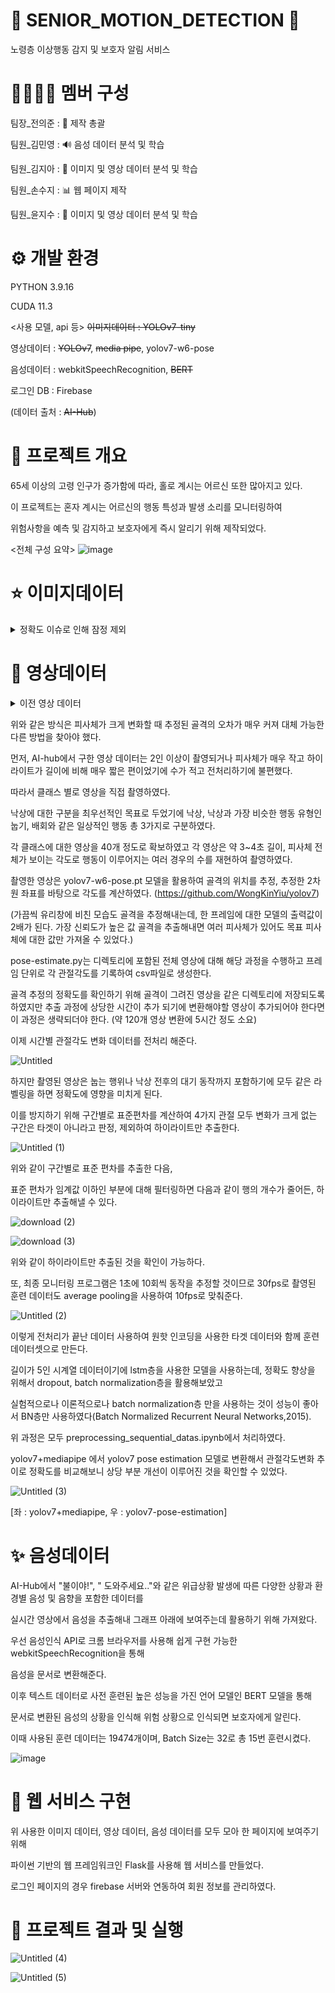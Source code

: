 👵 SENIOR_MOTION_DETECTION 👴
========================
노령층 이상행동 감지 및 보호자 알림 서비스


👨‍👨‍👧‍👧 멤버 구성
======================
팀장_전의준 : 🧭 제작 총괄

팀원_김민영 : 🔊 음성 데이터 분석 및 학습

팀원_김지아 : 🏃 이미지 및 영상 데이터 분석 및 학습

팀원_손수지 : 📊 웹 페이지 제작

팀원_윤지수 : 🏃 이미지 및 영상 데이터 분석 및 학습


⚙ 개발 환경
======================
PYTHON 3.9.16

CUDA 11.3

<사용 모델, api 등>
~~이미지데이터 : YOLOv7-tiny~~

영상데이터 : ~~YOLOv7~~, ~~media pipe~~, yolov7-w6-pose

음성데이터 : webkitSpeechRecognition, ~~BERT~~

로그인 DB : Firebase

(데이터 출처 : ~~AI-Hub~~)


🌳 프로젝트 개요
=======================
65세 이상의 고령 인구가 증가함에 따라, 홀로 계시는 어르신 또한 많아지고 있다.

이 프로젝트는 혼자 계시는 어르신의 행동 특성과 발생 소리를 모니터링하여 

위험사항을 예측 및 감지하고 보호자에게 즉시 알리기 위해 제작되었다.

<전체 구성 요약>
![image](https://github.com/UiJoon64/seniorMotionDetection/assets/144432006/fc330b03-a08c-49c2-8c5f-b00b9718ae53)

⭐ 이미지데이터
=====================
<details>
<summary>정확도 이슈로 인해 잠정 제외</summary>
<div markdown="1">




AI-Hub에서 총 80가지의 일상생활 라벨링 데이터를 담은

**< 일상생활 이미지 데이터 >** 를 가져와, 가정에서 흔히 발생할 수 있는 **17가지의 상황만을 선별**하였다.

![image](https://github.com/UiJoon64/seniorMotionDetection/assets/144432006/b4db6294-5ef4-4de8-ab6a-a93d9ebf09a1)


이미지들은 YOLOv7-tiny의 학습을 위해 이미지 크기를 1920x1080 사이즈에서 640x360의 사이즈로 조절하였다.

이미지마다 각 행동의 바운딩박스 좌표가 들어있었고, 바운딩박스의 좌표 또한 이미지 크기 비율에 맞춰 정규화시켜주었다.

* YOLOv7-tiny를 선정한 이유는 YOLOv7-tiny가 객체 탐지의 가장 기본적이고 속도가 매우 빠른 알고리즘으로,

  프로젝트에 필요한 실시간 영상 처리에 적합하다고 생각했기에 선정하였다.
  
---------------------------------------------------------------------------------------------------------------------

이미지 사이즈와 바운딩박스 좌표 정규화가 끝난 5325개의 데이터들은 Batch Size=4, Epoch=100으로 YOLOv7-tiny를 통해 학습시켜

17가지의 행동 분류 결과를 텍스트로 추출한다.

![image](https://github.com/UiJoon64/seniorMotionDetection/assets/144432006/029870ad-8f2c-4897-99e3-c0d5e8e26a85)

</div>
</details>




🌟 영상데이터
====================
<details>
<summary>이전 영상 데이터</summary>
<div markdown="1">

AI-Hub에서 고령자 개인의 외형과 행위 특성(습관), 건강 상태, 생활 패턴 등을 담고 있는

< 이상행동 영상 데이터 > 를 가져와, 일상 생활에서 일어날 수 있다고 판단한 낙상/일상/배회 총 3가지 section의 데이터를 선별하였다.

이 프로젝트에서는 보통 재택 공간(실내)에서 일어나는 이상 상황을 감지하지만, 모델의 학습을 위해 실내와 실외 데이터 모두 사용하였다.


영상 데이터 중 낙상/일상/배회가 일어나는 순간인 2초 정도를 하이라이트로 가져와 영상의 전처리를 마쳤다.

-------------------------------------------------------------------------------------------------------------------------

전체적인 그림은

실시간 영상 > 관절 각도 추출 > 그래프 송출 및 이상행동 감지

![image](https://github.com/UiJoon64/seniorMotionDetection/assets/144432006/a4b211e5-323b-4664-a21c-019a27ac6b87)

이때 관절 각도를 추출해 이상행동을 감지하는 방법은

낙상과 같은 이상자세, 보행과 같은 동적인 자세, 명상과 같은 정적인 자세의

관절 각도 차이가 확연하게 드러났기에 사용하게 되었다. 

![image](https://github.com/UiJoon64/seniorMotionDetection/assets/144432006/856bf3b8-4846-42c7-a5a3-af01f2a14e6f)


**<LSTM>**

LSTM은 기존의 RNN을 보완해 장/단기 기억을 가능하게 설계한 신경망의 구조로 주로 시계열처리, 자연어처리에 사용된다.

이 프로젝트에서는 실시간 영상에서 관절 각도를 추출해내 그래프로 바로 보여주는데에 초점을 두었기에, LSTM을 사용하였다.

모델 학습 시에는 기존 375개의 데이터밖에 없었기에, 데이터를 증강하여 15000개의 데이터를 학습시켰다.

![image](https://github.com/UiJoon64/seniorMotionDetection/assets/144432006/dc436f08-4b85-4053-a469-6fda449ab1df)


또한, 그래프를 그릴 때 최대한 끊김 없이 부드럽게 송출하기 위해 데이터를 1초에 한번씩 보여주는 것과 같이 짧게 끊는 것이 아닌,

3초에 한번씩 보여주도록 길게 끊어내 조금 더 부드럽게 만들었다.

![image](https://github.com/UiJoon64/seniorMotionDetection/assets/144432006/5e54d7f7-00c5-4884-b2f2-85f07c2b319a)


**<YOLOv7, media pipe>**

media pipe를 이용해서 실시간 영상에서 자동으로 관절각도량을 추출해 그래프로 송출하려 했으나, 사람을 인식하는 정확도 면에서 문제가 발생했다.

따라서 YOLOv7을 활용해 사람만 먼저 인식한 후, 사람만 크롭한 영상을 media pipe에 넣어 관절 각도를 추출하는 형식으로 바꾸었다.

![image](https://github.com/UiJoon64/seniorMotionDetection/assets/144432006/c4c1b048-6f8d-4a35-9331-1d50f0937d0b)

</div>
</details>

위와 같은 방식은 피사체가 크게 변화할 때 추정된 골격의 오차가 매우 커져 대체 가능한 다른 방법을 찾아야 했다.

먼저, AI-hub에서 구한 영상 데이터는 2인 이상이 촬영되거나 피사체가 매우 작고 하이라이트가 길이에 비해 매우 짧은 편이었기에 수가 적고 전처리하기에 불편했다.

따라서 클래스 별로 영상을 직접 촬영하였다.

낙상에 대한 구분을 최우선적인 목표로 두었기에 낙상, 낙상과 가장 비슷한 행동 유형인 눕기, 배회와 같은 일상적인 행동 총 3가지로 구분하였다.

각 클래스에 대한 영상을 40개 정도로 확보하였고 각 영상은 약 3~4초 길이, 피사체 전체가 보이는 각도로 행동이 이루어지는 여러 경우의 수를 재현하여 촬영하였다.

촬영한 영상은 yolov7-w6-pose.pt 모델을 활용하여 골격의 위치를 추정, 추정한 2차원 좌표를 바탕으로 각도를 계산하였다.
(https://github.com/WongKinYiu/yolov7)

(가끔씩 유리창에 비친 모습도 골격을 추정해내는데, 한 프레임에 대한 모델의 출력값이 2배가 된다. 가장 신뢰도가 높은 값 골격을 추출해내면 여러 피사체가 있어도 목표 피사체에 대한 값만 가져올 수 있었다.)

pose-estimate.py는 디렉토리에 포함된 전체 영상에 대해 해당 과정을 수행하고 프레임 단위로 각 관절각도를 기록하여 csv파일로 생성한다.

골격 추정의 정확도를 확인하기 위해 골격이 그려진 영상을 같은 디렉토리에 저장되도록 하였지만 추출 과정에 상당한 시간이 추가 되기에 변환해야할 영상이 추가되어야 한다면 이 과정은 생략되더야 한다. (약 120개 영상 변환에 5시간 정도 소요)

이제 시간별 관절각도 변화 데이터를 전처리 해준다.

![Untitled](https://github.com/UiJoon64/seniorMotionDetection/assets/117344692/2d15e402-b0a5-4a06-a204-198e6c37d386)

하지만 촬영된 영상은 눕는 행위나 낙상 전후의 대기 동작까지 포함하기에 모두 같은 라벨링을 하면 정확도에 영향을 미치게 된다.

이를 방지하기 위해 구간별로 표준편차를 계산하여 4가지 관절 모두 변화가 크게 없는 구간은 타겟이 아니라고 판정, 제외하여 하이라이트만 추출한다.

![Untitled (1)](https://github.com/UiJoon64/seniorMotionDetection/assets/117344692/bae67576-7ab4-4634-8c83-2bfdcd708423)

위와 같이 구간별로 표준 편차를 추출한 다음,

표준 편차가 임계값 이하인 부분에 대해 필터링하면 다음과 같이 행의 개수가 줄어든, 하이라이트만 추출해낼 수 있다.

![download (2)](https://github.com/UiJoon64/seniorMotionDetection/assets/117344692/adec54c5-b7ff-4cbd-903c-87284acf3428)

![download (3)](https://github.com/UiJoon64/seniorMotionDetection/assets/117344692/d33b67df-d209-485a-b06d-833fc296ebad)

위와 같이 하이라이트만 추출된 것을 확인이 가능하다.

또, 최종 모니터링 프로그램은 1초에 10회씩 동작을 추정할 것이므로 30fps로 촬영된 훈련 데이터도 average pooling을 사용하여 10fps로 맞춰준다.

![Untitled (2)](https://github.com/UiJoon64/seniorMotionDetection/assets/117344692/bb7a9616-279a-4fff-b95a-22d18dc47228)

이렇게 전처리가 끝난 데이터 사용하여 원핫 인코딩을 사용한 타겟 데이터와 함께 훈련 데이터셋으로 만든다.

길이가 5인 시계열 데이터이기에 lstm층을 사용한 모델을 사용하는데, 정확도 향상을 위해서 dropout, batch normalization층을 활용해보았고

실험적으로나 이론적으로나 batch normalization층 만을 사용하는 것이 성능이 좋아서 BN층만 사용하였다(Batch Normalized Recurrent Neural Networks,2015).

위 과정은 모두 preprocessing_sequential_datas.ipynb에서 처리하였다.

yolov7+mediapipe 에서 yolov7 pose estimation 모델로 변환해서 관절각도변화 추이로 정확도를 비교해보니 상당 부분 개선이 이루어진 것을 확인할 수 있었다.

![Untitled (3)](https://github.com/UiJoon64/seniorMotionDetection/assets/117344692/40766e78-aa65-4588-9991-8d6693f6ebbd)

[좌 : yolov7+mediapipe, 우 : yolov7-pose-estimation]

✨ 음성데이터
=====================
AI-Hub에서 "불이야!", " 도와주세요.."와 같은 위급상황 발생에 따른 다양한 상황과 환경별 음성 및 음향을 포함한 데이터를

실시간 영상에서 음성을 추출해내 그래프 아래에 보여주는데 활용하기 위해 가져왔다.

**<webkitSpeechRecognition>**

우선 음성인식 API로 크롬 브라우저를 사용해 쉽게 구현 가능한 webkitSpeechRecognition을 통해

음성을 문서로 변환해준다.

**<BERT>**

이후 텍스트 데이터로 사전 훈련된 높은 성능을 가진 언어 모델인 BERT 모델을 통해

문서로 변환된 음성의 상황을 인식해 위험 상황으로 인식되면 보호자에게 알린다.

이때 사용된 훈련 데이터는 19474개이며, Batch Size는 32로 총 15번 훈련시켰다.

![image](https://github.com/UiJoon64/seniorMotionDetection/assets/144432006/fe15825e-19cb-42b8-949e-6e32df6f7e16)


💫 웹 서비스 구현
=====================
위 사용한 이미지 데이터, 영상 데이터, 음성 데이터를 모두 모아 한 페이지에 보여주기 위해 

파이썬 기반의 웹 프레임워크인 Flask를 사용해 웹 서비스를 만들었다.

로그인 페이지의 경우 firebase 서버와 연동하여 회원 정보를 관리하였다. 


🤩 프로젝트 결과 및 실행
========================

![Untitled (4)](https://github.com/UiJoon64/seniorMotionDetection/assets/117344692/b09cc619-3b40-43cd-a13e-2e9ce4ec31d6)

![Untitled (5)](https://github.com/UiJoon64/seniorMotionDetection/assets/117344692/cffdceff-91e8-4302-8d25-4c81537f88da)


